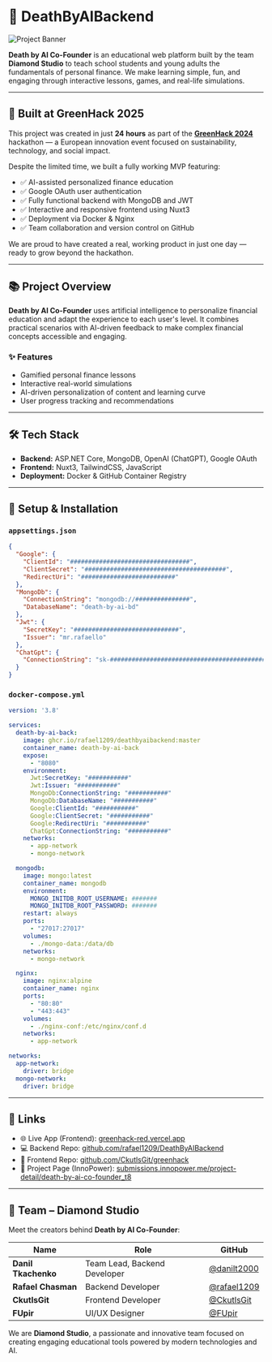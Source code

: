 # 💸 DeathByAIBackend

![Project Banner](https://github.com/user-attachments/assets/49b4cf8e-0e34-4607-a902-14678045a94a)

**Death by AI Co-Founder** is an educational web platform built by the team **Diamond Studio** to teach school students and young adults the fundamentals of personal finance.
We make learning simple, fun, and engaging through interactive lessons, games, and real-life simulations.

---

## 🏁 Built at GreenHack 2025

This project was created in just **24 hours** as part of the [**GreenHack 2024**](https://greenhack.eu/) hackathon — a European innovation event focused on sustainability, technology, and social impact.

Despite the limited time, we built a fully working MVP featuring:

* ✅ AI-assisted personalized finance education
* ✅ Google OAuth user authentication
* ✅ Fully functional backend with MongoDB and JWT
* ✅ Interactive and responsive frontend using Nuxt3
* ✅ Deployment via Docker & Nginx
* ✅ Team collaboration and version control on GitHub

We are proud to have created a real, working product in just one day — ready to grow beyond the hackathon.

---

## 📚 Project Overview

**Death by AI Co-Founder** uses artificial intelligence to personalize financial education and adapt the experience to each user's level.
It combines practical scenarios with AI-driven feedback to make complex financial concepts accessible and engaging.

### ✨ Features

* Gamified personal finance lessons
* Interactive real-world simulations
* AI-driven personalization of content and learning curve
* User progress tracking and recommendations

---

## 🛠️ Tech Stack

* **Backend:** ASP.NET Core, MongoDB, OpenAI (ChatGPT), Google OAuth
* **Frontend:** Nuxt3, TailwindCSS, JavaScript
* **Deployment:** Docker & GitHub Container Registry

---

## 🚀 Setup & Installation

### `appsettings.json`

```json
{
  "Google": {
    "ClientId": "#################################",
    "ClientSecret": "#######################################",
    "RedirectUri": "##########################"
  },
  "MongoDb": {
    "ConnectionString": "mongodb://###############",
    "DatabaseName": "death-by-ai-bd"
  },
  "Jwt": {
    "SecretKey": "#############################",
    "Issuer": "mr.rafaello"
  },
  "ChatGpt": {
    "ConnectionString": "sk-##############################################"
  }
}
```

### `docker-compose.yml`

```yaml
version: '3.8'

services:
  death-by-ai-back:
    image: ghcr.io/rafael1209/deathbyaibackend:master
    container_name: death-by-ai-back
    expose:
      - "8080"
    environment:
      Jwt:SecretKey: "###########"
      Jwt:Issuer: "###########"
      MongoDb:ConnectionString: "###########"
      MongoDb:DatabaseName: "###########"
      Google:ClientId: "###########"
      Google:ClientSecret: "###########"
      Google:RedirectUri: "###########"
      ChatGpt:ConnectionString: "###########"
    networks:
      - app-network
      - mongo-network

  mongodb:
    image: mongo:latest
    container_name: mongodb
    environment:
      MONGO_INITDB_ROOT_USERNAME: #######
      MONGO_INITDB_ROOT_PASSWORD: #######
    restart: always
    ports:
      - "27017:27017"
    volumes:
      - ./mongo-data:/data/db
    networks:
      - mongo-network

  nginx:
    image: nginx:alpine
    container_name: nginx
    ports:
      - "80:80"
      - "443:443"
    volumes:
      - ./nginx-conf:/etc/nginx/conf.d
    networks:
      - app-network

networks:
  app-network:
    driver: bridge
  mongo-network:
    driver: bridge
```

---

## 🔗 Links

* 🌐 Live App (Frontend): [greenhack-red.vercel.app](https://greenhack-red.vercel.app/)
* 💻 Backend Repo: [github.com/rafael1209/DeathByAIBackend](https://github.com/rafael1209/DeathByAIBackend)
* 🎨 Frontend Repo: [github.com/CkutlsGit/greenhack](https://github.com/CkutlsGit/greenhack)
* 🧠 Project Page (InnoPower): [submissions.innopower.me/project-detail/death-by-ai-co-founder\_t8](https://submissions.innopower.me/project-detail/death-by-ai-co-founder_t8)

---

## 🧩 Team – Diamond Studio

Meet the creators behind **Death by AI Co-Founder**:

| Name                | Role                         | GitHub                                       |
| ------------------- | ---------------------------- | -------------------------------------------- |
| **Danil Tkachenko** | Team Lead, Backend Developer | [@danilt2000](https://github.com/danilt2000) |
| **Rafael Chasman**  | Backend Developer            | [@rafael1209](https://github.com/rafael1209) |
| **CkutlsGit**       | Frontend Developer           | [@CkutlsGit](https://github.com/CkutlsGit)   |
| **FUpir**           | UI/UX Designer               | [@FUpir](https://github.com/FUpir)           |

We are **Diamond Studio**, a passionate and innovative team focused on creating engaging educational tools powered by modern technologies and AI.
